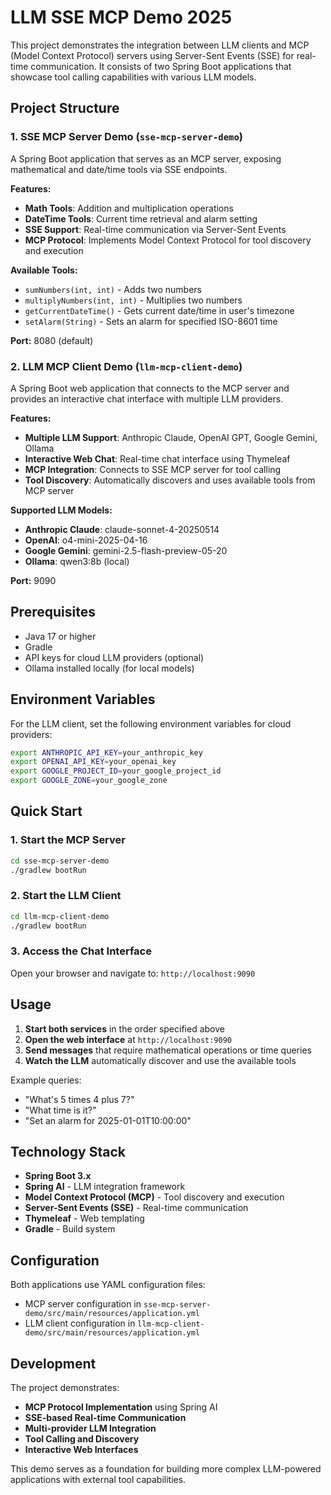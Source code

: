 # LLM SSE MCP Demo 2025

This project demonstrates the integration between LLM clients and MCP (Model Context Protocol) servers using Server-Sent Events (SSE) for real-time communication. It consists of two Spring Boot applications that showcase tool calling capabilities with various LLM models.

## Project Structure

### 1. SSE MCP Server Demo (`sse-mcp-server-demo`)
A Spring Boot application that serves as an MCP server, exposing mathematical and date/time tools via SSE endpoints.

**Features:**
- **Math Tools**: Addition and multiplication operations
- **DateTime Tools**: Current time retrieval and alarm setting
- **SSE Support**: Real-time communication via Server-Sent Events
- **MCP Protocol**: Implements Model Context Protocol for tool discovery and execution

**Available Tools:**
- `sumNumbers(int, int)` - Adds two numbers
- `multiplyNumbers(int, int)` - Multiplies two numbers
- `getCurrentDateTime()` - Gets current date/time in user's timezone
- `setAlarm(String)` - Sets an alarm for specified ISO-8601 time

**Port:** 8080 (default)

### 2. LLM MCP Client Demo (`llm-mcp-client-demo`)
A Spring Boot web application that connects to the MCP server and provides an interactive chat interface with multiple LLM providers.

**Features:**
- **Multiple LLM Support**: Anthropic Claude, OpenAI GPT, Google Gemini, Ollama
- **Interactive Web Chat**: Real-time chat interface using Thymeleaf
- **MCP Integration**: Connects to SSE MCP server for tool calling
- **Tool Discovery**: Automatically discovers and uses available tools from MCP server

**Supported LLM Models:**
- **Anthropic Claude**: claude-sonnet-4-20250514
- **OpenAI**: o4-mini-2025-04-16
- **Google Gemini**: gemini-2.5-flash-preview-05-20
- **Ollama**: qwen3:8b (local)

**Port:** 9090

## Prerequisites

- Java 17 or higher
- Gradle
- API keys for cloud LLM providers (optional)
- Ollama installed locally (for local models)

## Environment Variables

For the LLM client, set the following environment variables for cloud providers:

```bash
export ANTHROPIC_API_KEY=your_anthropic_key
export OPENAI_API_KEY=your_openai_key
export GOOGLE_PROJECT_ID=your_google_project_id
export GOOGLE_ZONE=your_google_zone
```

## Quick Start

### 1. Start the MCP Server
```bash
cd sse-mcp-server-demo
./gradlew bootRun
```

### 2. Start the LLM Client
```bash
cd llm-mcp-client-demo
./gradlew bootRun
```

### 3. Access the Chat Interface
Open your browser and navigate to: `http://localhost:9090`

## Usage

1. **Start both services** in the order specified above
2. **Open the web interface** at `http://localhost:9090`
3. **Send messages** that require mathematical operations or time queries
4. **Watch the LLM** automatically discover and use the available tools

Example queries:
- "What's 5 times 4 plus 7?"
- "What time is it?"
- "Set an alarm for 2025-01-01T10:00:00"

## Technology Stack

- **Spring Boot 3.x**
- **Spring AI** - LLM integration framework
- **Model Context Protocol (MCP)** - Tool discovery and execution
- **Server-Sent Events (SSE)** - Real-time communication
- **Thymeleaf** - Web templating
- **Gradle** - Build system

## Configuration

Both applications use YAML configuration files:
- MCP server configuration in `sse-mcp-server-demo/src/main/resources/application.yml`
- LLM client configuration in `llm-mcp-client-demo/src/main/resources/application.yml`

## Development

The project demonstrates:
- **MCP Protocol Implementation** using Spring AI
- **SSE-based Real-time Communication**
- **Multi-provider LLM Integration**
- **Tool Calling and Discovery**
- **Interactive Web Interfaces**

This demo serves as a foundation for building more complex LLM-powered applications with external tool capabilities.